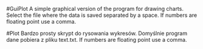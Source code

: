 #GuiPlot
A simple graphical version of the program for drawing charts. Select the file where the data is saved separated by a space. If numbers are floating point use a comma.

#Plot
Bardzo prosty skrypt do rysowania wykresów. Domyślnie program dane pobiera z pliku text.txt. If numbers are floating point use a comma.
